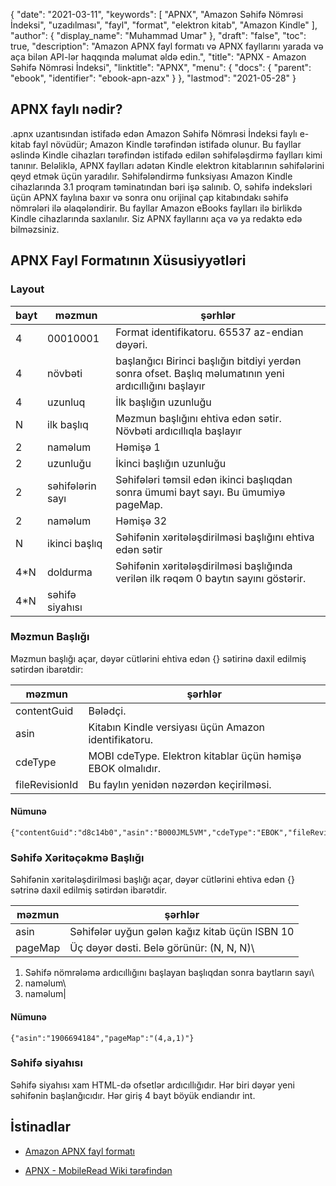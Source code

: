 {
  "date": "2021-03-11",
  "keywords": [
"APNX",
"Amazon Səhifə Nömrəsi İndeksi",
"uzadılması",
"fayl",
"format",
"elektron kitab",
"Amazon Kindle"
],
  "author": {
    "display_name": "Muhammad Umar"
},
  "draft": "false",
  "toc": true,
  "description": "Amazon APNX fayl formatı və APNX fayllarını yarada və aça bilən API-lər haqqında məlumat əldə edin.",
  "title": "APNX - Amazon Səhifə Nömrəsi İndeksi",
  "linktitle": "APNX",
  "menu": {
    "docs": {
      "parent": "ebook",
      "identifier": "ebook-apn-azx"
}
},
  "lastmod": "2021-05-28"
}

## APNX faylı nədir? ##

.apnx uzantısından istifadə edən Amazon Səhifə Nömrəsi İndeksi faylı e-kitab fayl növüdür; Amazon Kindle tərəfindən istifadə olunur. Bu fayllar əslində Kindle cihazları tərəfindən istifadə edilən səhifələşdirmə faylları kimi tanınır. Beləliklə, APNX faylları adətən Kindle elektron kitablarının səhifələrini qeyd etmək üçün yaradılır. Səhifələndirmə funksiyası Amazon Kindle cihazlarında 3.1 proqram təminatından bəri işə salınıb. O, səhifə indeksləri üçün APNX faylına baxır və sonra onu orijinal çap kitabındakı səhifə nömrələri ilə əlaqələndirir. Bu fayllar Amazon eBooks faylları ilə birlikdə Kindle cihazlarında saxlanılır. Siz APNX fayllarını aça və ya redaktə edə bilməzsiniz.

## APNX Fayl Formatının Xüsusiyyətləri ##

### Layout

|bayt| məzmun| şərhlər|
---|---|---|
|4 |00010001 | Format identifikatoru. 65537 az-endian dəyəri.|
|4 |növbəti | başlanğıcı Birinci başlığın bitdiyi yerdən sonra ofset. Başlıq məlumatının yeni ardıcıllığını başlayır|
|4 |uzunluq| İlk başlığın uzunluğu|
|N |ilk başlıq | Məzmun başlığını ehtiva edən sətir. Növbəti ardıcıllıqla başlayır|
|2 |naməlum | Həmişə 1|
|2 |uzunluğu | İkinci başlığın uzunluğu|
|2 |səhifələrin sayı | Səhifələri təmsil edən ikinci başlıqdan sonra ümumi bayt sayı. Bu ümumiyə pageMap.| tərəfindən nəzərə alınmayan baytlar daxildir
|2 |naməlum | Həmişə 32|
|N |ikinci başlıq | Səhifənin xəritələşdirilməsi başlığını ehtiva edən sətir|
|4*N |doldurma | Səhifənin xəritələşdirilməsi başlığında verilən ilk rəqəm 0 baytın sayını göstərir.|
|4*N |səhifə siyahısı ||

### Məzmun Başlığı

Məzmun başlığı açar, dəyər cütlərini ehtiva edən {} sətirinə daxil edilmiş sətirdən ibarətdir:

|məzmun| şərhlər|
---|---|
|contentGuid| Bələdçi.|
|asin | Kitabın Kindle versiyası üçün Amazon identifikatoru.|
|cdeType | MOBI cdeType. Elektron kitablar üçün həmişə EBOK olmalıdır.|
|fileRevisionId | Bu faylın yenidən nəzərdən keçirilməsi.|

#### Nümunə
```
{"contentGuid":"d8c14b0","asin":"B000JML5VM","cdeType":"EBOK","fileRevisionId":"1296874359405"}
```
### Səhifə Xəritəçəkmə Başlığı
Səhifənin xəritələşdirilməsi başlığı açar, dəyər cütlərini ehtiva edən {} sətrinə daxil edilmiş sətirdən ibarətdir.

|məzmun | şərhlər|
---|---|
|asin | Səhifələr uyğun gələn kağız kitab üçün ISBN 10|
|pageMap| Üç dəyər dəsti. Belə görünür: (N, N, N)\
1) Səhifə nömrələmə ardıcıllığını başlayan başlıqdan sonra baytların sayı\
2) naməlum\
3) naməlum\|
#### Nümunə
```
{"asin":"1906694184","pageMap":"(4,a,1)"}
```

### Səhifə siyahısı

Səhifə siyahısı xam HTML-də ofsetlər ardıcıllığıdır. Hər biri
dəyər yeni səhifənin başlanğıcıdır. Hər giriş 4 bayt böyük endiandır
int.



## İstinadlar

* [Amazon APNX fayl formatı](https://nachtimwald.com/2011/02/09/amazon-apnx-file-format/)

* [APNX - MobileRead Wiki tərəfindən](https://wiki.mobileread.com/wiki/APNX)


